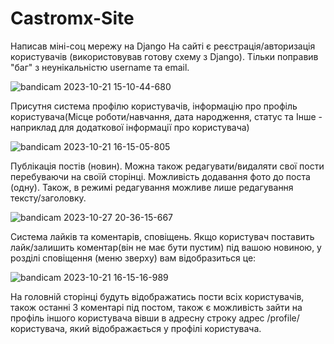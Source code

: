 # Castromx-Site
Написав міні-соц мережу на Django
На сайті є реєстрація/авторизація користувачів (використовував готову схему з Django). Тільки поправив "баг" з неунікальністю username та email.

![bandicam 2023-10-21 15-10-44-680](https://github.com/castromx/Castromx-Site/assets/96194271/8e72b654-b379-4434-943f-dc4592ada29a)

Присутня система профілю користувачів, інформацію про профіль користувача(Місце роботи/навчання, дата народження, статус та Інше - наприклад для додаткової інформації про користувача)

![bandicam 2023-10-21 16-15-05-805](https://github.com/castromx/Castromx-Site/assets/96194271/a23e6dfd-aa70-4ec9-8a8f-f95f70e77d9f)

Публікація постів (новин). Можна також редагувати/видаляти свої пости перебуваючи на своїй сторінці. Можливість додавання фото до поста (одну). Також, в режимі редагування можливе лише редагування тексту/заголовку.

![bandicam 2023-10-27 20-36-15-667](https://github.com/castromx/Castromx-Site/assets/96194271/a46656a9-fa0a-4793-99d9-3191182cfd5c)

Система лайків та коментарів, сповіщень. Якщо користувач поставить лайк/залишить коментар(він не має бути пустим) під вашою новиною, у розділі сповіщення (меню зверху) вам відобразиться це:

![bandicam 2023-10-21 16-15-16-989](https://github.com/castromx/Castromx-Site/assets/96194271/cd7b0143-8b9d-419e-bde2-9afce1b6fc0d)

На головній сторінці будуть відображатись пости всіх користувачів, також останні 3 коментарі під постом, також є можливість зайти на профіль іншого користувача 
вівши в адресну строку адрес /profile/<id> користувача, який відображається у профілі користувача.
